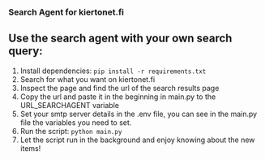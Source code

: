 ### Search Agent for kiertonet.fi

## Use the search agent with your own search query:
1. Install dependencies: `pip install -r requirements.txt`
2. Search for what you want on kiertonet.fi
3. Inspect the page and find the url of the search results page
4. Copy the url and paste it in the beginning in main.py to the URL_SEARCHAGENT variable
5. Set your smtp server details in the .env file, you can see in the main.py file the variables you need to set.
6. Run the script: `python main.py`
7. Let the script run in the background and enjoy knowing about the new items!
